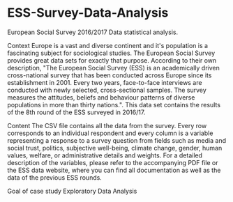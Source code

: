 # ESS-Survey-Data-Analysis
European Social Survey  2016/2017 Data statistical analysis. 

Context
Europe is a vast and diverse continent and it's population is a fascinating subject for sociological studies. The European Social Survey provides great data sets for exactly that purpose. According to their own description, "The European Social Survey (ESS) is an academically driven cross-national survey that has been conducted across Europe since its establishment in 2001. Every two years, face-to-face interviews are conducted with newly selected, cross-sectional samples. The survey measures the attitudes, beliefs and behaviour patterns of diverse populations in more than thirty nations.". This data set contains the results of the 8th round of the ESS surveyed in 2016/17.

Content
The CSV file contains all the data from the survey. Every row corresponds to an individual respondent and every column is a variable representing a response to a survey question from fields such as media and social trust, politics, subjective well-being, climate change, gender, human values, welfare, or administrative details and weights. For a detailed description of the variables, please refer to the accompanying PDF file or the ESS data website, where you can find all documentation as well as the data of the previous ESS rounds.

Goal of case study
Exploratory Data Analysis

